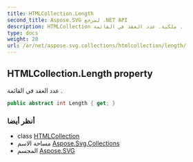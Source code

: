 ```yaml
---
title: HTMLCollection.Length
second_title: Aspose.SVG لمرجع .NET API
description: HTMLCollection ملكية. عدد العقد في القائمة .
type: docs
weight: 20
url: /ar/net/aspose.svg.collections/htmlcollection/length/
---
```

## HTMLCollection.Length property

عدد العقد في القائمة .

```csharp
public abstract int Length { get; }
```

### أنظر أيضا

* class [HTMLCollection](../)
* مساحة الاسم [Aspose.Svg.Collections](../../htmlcollection/)
* المجسم [Aspose.SVG](../../../)


